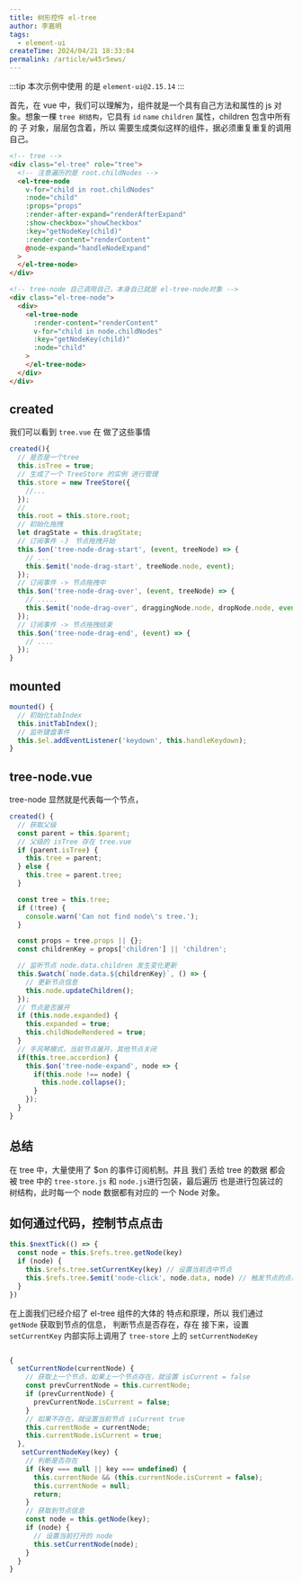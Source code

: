 ```yaml
---
title: 树形控件 el-tree 
author: 李嘉明
tags:
  - element-ui
createTime: 2024/04/21 18:33:04
permalink: /article/w45r5ews/
---
```


:::tip
本次示例中使用 的是 `element-ui@2.15.14`
:::

首先，在 vue 中，我们可以理解为，组件就是一个具有自己方法和属性的 js 对象。想象一棵 `tree 树结构`，它具有 `id` `name` `children` 属性，children 包含中所有的 子 对象，层层包含着，所以 需要生成类似这样的组件，据必须重复重复的调用自己。

```html
<!-- tree -->
<div class="el-tree" role="tree">
  <!-- 注意遍历的是 root.childNodes -->
  <el-tree-node
    v-for="child in root.childNodes"
    :node="child"
    :props="props"
    :render-after-expand="renderAfterExpand"
    :show-checkbox="showCheckbox"
    :key="getNodeKey(child)"
    :render-content="renderContent"
    @node-expand="handleNodeExpand"
  >
  </el-tree-node>
</div>
```

```html
<!-- tree-node 自己调用自己，本身自己就是 el-tree-node对象 -->
<div class="el-tree-node">
  <div>
    <el-tree-node
      :render-content="renderContent"
      v-for="child in node.childNodes"
      :key="getNodeKey(child)"
      :node="child"
    >
    </el-tree-node>
  </div>
</div>
```

## created

我们可以看到 `tree.vue` 在 做了这些事情

```js
created(){
  // 是否是一个tree
  this.isTree = true;
  // 生成了一个 TreeStore 的实例 进行管理
  this.store = new TreeStore({
    //...
  });
  //
  this.root = this.store.root;
  // 初始化拖拽
  let dragState = this.dragState;
  // 订阅事件 -》 节点拖拽开始
  this.$on('tree-node-drag-start', (event, treeNode) => {
    // ...
    this.$emit('node-drag-start', treeNode.node, event);
  });
  // 订阅事件 -> 节点拖拽中
  this.$on('tree-node-drag-over', (event, treeNode) => {
    // .....
    this.$emit('node-drag-over', draggingNode.node, dropNode.node, event);
  });
  // 订阅事件 -> 节点拖拽结束
  this.$on('tree-node-drag-end', (event) => {
    // ....
  });
}
```

## mounted

```js
mounted() {
  // 初始化tabIndex
  this.initTabIndex();
  // 监听键盘事件
  this.$el.addEventListener('keydown', this.handleKeydown);
}
```

## tree-node.vue

tree-node 显然就是代表每一个节点，

```js
created() {
  // 获取父级
  const parent = this.$parent;
  // 父级的 isTree 存在 tree.vue
  if (parent.isTree) {
    this.tree = parent;
  } else {
    this.tree = parent.tree;
  }

  const tree = this.tree;
  if (!tree) {
    console.warn('Can not find node\'s tree.');
  }

  const props = tree.props || {};
  const childrenKey = props['children'] || 'children';

  // 监听节点 node.data.children 发生变化更新
  this.$watch(`node.data.${childrenKey}`, () => {
    // 更新节点信息
    this.node.updateChildren();
  });
  // 节点是否展开
  if (this.node.expanded) {
    this.expanded = true;
    this.childNodeRendered = true;
  }
  // 手风琴模式，当前节点展开，其他节点关闭
  if(this.tree.accordion) {
    this.$on('tree-node-expand', node => {
      if(this.node !== node) {
        this.node.collapse();
      }
    });
  }
}
```

## 总结

在 tree 中，大量使用了 $on 的事件订阅机制。并且 我们 丢给 tree 的数据 都会被 tree 中的 `tree-store.js` 和 `node.js`进行包装，最后遍历 也是进行包装过的 树结构，此时每一个 node 数据都有对应的 一个 Node 对象。

## 如何通过代码，控制节点点击

```js
this.$nextTick(() => {
  const node = this.$refs.tree.getNode(key)
  if (node) {
    this.$refs.tree.setCurrentKey(key) // 设置当前选中节点
    this.$refs.tree.$emit('node-click', node.data, node) // 触发节点的点击事件
  }
})
```

在上面我们已经介绍了 el-tree 组件的大体的 特点和原理，所以 我们通过 `getNode` 获取到节点的信息，
判断节点是否存在，存在 接下来，设置 `setCurrentKey` 内部实际上调用了 `tree-store` 上的 `setCurrentNodeKey`

```js

{
  setCurrentNode(currentNode) {
    // 获取上一个节点，如果上一个节点存在，就设置 isCurrent = false
    const prevCurrentNode = this.currentNode;
    if (prevCurrentNode) {
      prevCurrentNode.isCurrent = false;
    }
    // 如果不存在，就设置当前节点 isCurrent true
    this.currentNode = currentNode;
    this.currentNode.isCurrent = true;
  },
   setCurrentNodeKey(key) {
    // 判断是否存在
    if (key === null || key === undefined) {
      this.currentNode && (this.currentNode.isCurrent = false);
      this.currentNode = null;
      return;
    }
    // 获取到节点信息
    const node = this.getNode(key);
    if (node) {
      // 设置当前打开的 node
      this.setCurrentNode(node);
    }
  }
}

```
